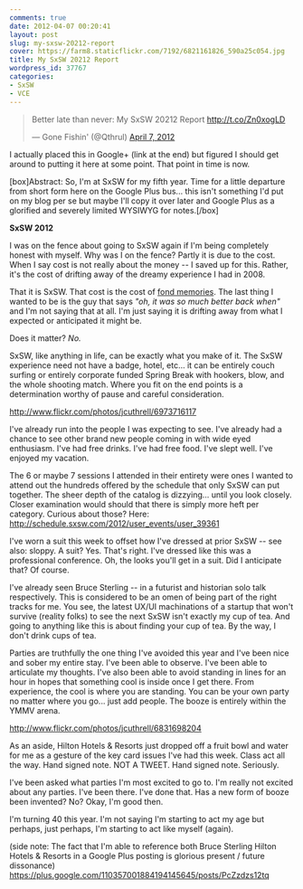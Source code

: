 ```yaml
---
comments: true
date: 2012-04-07 00:20:41
layout: post
slug: my-sxsw-20212-report
cover: https://farm8.staticflickr.com/7192/6821161826_590a25c054.jpg
title: My SxSW 20212 Report
wordpress_id: 37767
categories:
- SxSW
- VCE
---
```


<blockquote class="twitter-tweet" lang="en"><p>Better late than never: My SxSW 20212 Report <a href="http://t.co/Zn0xogLD">http://t.co/Zn0xogLD</a></p>&mdash; Gone Fishin&#39; (@Qthrul) <a href="https://twitter.com/Qthrul/status/188489393240154113">April 7, 2012</a></blockquote>
<script async src="//platform.twitter.com/widgets.js" charset="utf-8"></script>

I actually placed this in Google+ (link at the end) but figured I should get around to putting it here at some point. That point in time is now.

[box]Abstract: So, I'm at SxSW for my fifth year. Time for a little departure from short form here on the Google Plus bus... this isn't something I'd put on my blog per se but maybe I'll copy it over later and Google Plus as a glorified and severely limited WYSIWYG for notes.[/box]


**SxSW 2012**

I was on the fence about going to SxSW again if I'm being completely honest with myself. Why was I on the fence? Partly it is due to the cost. When I say cost is not really about the money -- I saved up for this. Rather, it's the cost of drifting away of the dreamy experience I had in 2008.

That it is SxSW. That cost is the cost of [fond memories](http://fudge.org/tags/sxsw). The last thing I wanted to be is the guy that says _"oh, it was so much better back when"_ and I'm not saying that at all. I'm just saying it is drifting away from what I expected or anticipated it might be.

Does it matter? _No._

SxSW, like anything in life, can be exactly what you make of it. The SxSW experience need not have a badge, hotel, etc... it can be entirely couch surfing or entirely corporate funded Spring Break with hookers, blow, and the whole shooting match. Where you fit on the end points is a determination worthy of pause and careful consideration.

http://www.flickr.com/photos/jcuthrell/6973716117

I've already run into the people I was expecting to see. I've already had a chance to see other brand new people coming in with wide eyed enthusiasm. I've had free drinks. I've had free food. I've slept well. I've enjoyed my vacation.

The 6 or maybe 7 sessions I attended in their entirety were ones I wanted to attend out the hundreds offered by the schedule that only SxSW can put together. The sheer depth of the catalog is dizzying... until you look closely. Closer examination would should that there is simply more heft per category. Curious about those? Here: http://schedule.sxsw.com/2012/user_events/user_39361

I've worn a suit this week to offset how I've dressed at prior SxSW -- see also: sloppy. A suit? Yes. That's right. I've dressed like this was a professional conference. Oh, the looks you'll get in a suit. Did I anticipate that? Of course.

I've already seen Bruce Sterling -- in a futurist and historian solo talk respectively. This is considered to be an omen of being part of the right tracks for me. You see, the latest UX/UI machinations of a startup that won't survive (reality folks) to see the next SxSW isn't exactly my cup of tea. And going to anything like this is about finding your cup of tea. By the way, I don't drink cups of tea.

Parties are truthfully the one thing I've avoided this year and I've been nice and sober my entire stay. I've been able to observe. I've been able to articulate my thoughts. I've also been able to avoid standing in lines for an hour in hopes that something cool is inside once I get there. From experience, the cool is where you are standing. You can be your own party no matter where you go... just add people. The booze is entirely within the YMMV arena.

http://www.flickr.com/photos/jcuthrell/6831698204

As an aside, Hilton Hotels & Resorts just dropped off a fruit bowl and water for me as a gesture of the key card issues I've had this week. Class act all the way. Hand signed note. NOT A TWEET. Hand signed note. Seriously.

I've been asked what parties I'm most excited to go to. I'm really not excited about any parties. I've been there. I've done that. Has a new form of booze been invented? No? Okay, I'm good then.

I'm turning 40 this year. I'm not saying I'm starting to act my age but perhaps, just perhaps, I'm starting to act like myself (again).

(side note: The fact that I'm able to reference both Bruce Sterling Hilton Hotels & Resorts in a Google Plus posting is glorious present / future dissonance) https://plus.google.com/110357001884194145645/posts/PcZzdzs12tq
